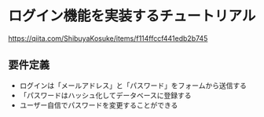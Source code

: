 # ログイン機能を実装するチュートリアル

https://qiita.com/ShibuyaKosuke/items/f114ffccf441edb2b745

## 要件定義

* ログインは「メールアドレス」と「パスワード」をフォームから送信する
* 「パスワードはハッシュ化してデータベースに登録する
* ユーザー自信でパスワードを変更することができる

